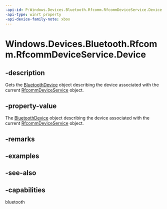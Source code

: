 ```yaml
---
-api-id: P:Windows.Devices.Bluetooth.Rfcomm.RfcommDeviceService.Device
-api-type: winrt property
-api-device-family-note: xbox
---
```


<!-- Property syntax
public Windows.Devices.Bluetooth.BluetoothDevice Device { get; }
-->

# Windows.Devices.Bluetooth.Rfcomm.RfcommDeviceService.Device

## -description
Gets the [BluetoothDevice](../windows.devices.bluetooth/bluetoothdevice.md) object describing the device associated with the current [RfcommDeviceService](rfcommdeviceservice.md) object.

## -property-value
The [BluetoothDevice](../windows.devices.bluetooth/bluetoothdevice.md) object describing the device associated with the current [RfcommDeviceService](rfcommdeviceservice.md) object.

## -remarks

## -examples

## -see-also

## -capabilities
bluetooth

